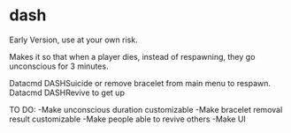 # dash
Early Version, use at your own risk.

Makes it so that when a player dies, instead of respawning, they go unconscious for 3 minutes.

Datacmd DASHSuicide or remove bracelet from main menu to respawn.
Datacmd DASHRevive to get up

TO DO:
-Make unconscious duration customizable
-Make bracelet removal result customizable
-Make people able to revive others
-Make UI

